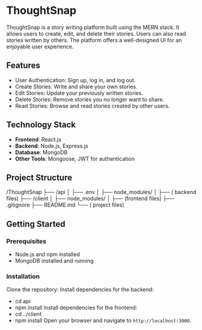 # ThoughtSnap

ThoughtSnap is a story writing platform built using the MERN stack. It allows users to create, edit, and delete their stories. Users can also read stories written by others. The platform offers a well-designed UI for an enjoyable user experience.

## Features

- User Authentication: Sign up, log in, and log out.
- Create Stories: Write and share your own stories.
- Edit Stories: Update your previously written stories.
- Delete Stories: Remove stories you no longer want to share.
- Read Stories: Browse and read stories created by other users.

## Technology Stack

- **Frontend**: React.js
- **Backend**: Node.js, Express.js
- **Database**: MongoDB
- **Other Tools**: Mongoose, JWT for authentication

## Project Structure

/ThoughtSnap
├── /api
│ ├── .env
│ ├── node_modules/
│ ├── ( backend files)
├── /client
│ ├── node_modules/
│ ├── (frontend files)
├── .gitignore
├── README.md
└── ( project files)


## Getting Started

### Prerequisites

- Node.js and npm installed
- MongoDB installed and running

### Installation
Clone the repository:
Install dependencies for the backend:
  - cd api
  - npm install
Install dependencies for the frontend:
  - cd ../client
  - npm install
Open your browser and navigate to `http://localhost:3000`.
